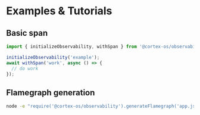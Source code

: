 # Examples & Tutorials

## Basic span
```ts
import { initializeObservability, withSpan } from '@cortex-os/observability';

initializeObservability('example');
await withSpan('work', async () => {
  // do work
});
```

## Flamegraph generation
```bash
node -e "require('@cortex-os/observability').generateFlamegraph('app.js','./flame')"
```

